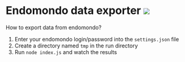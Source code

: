 # Endomondo data exporter ![](https://github.com/Toumash/endomondo-exporter/workflows/PackageNodeExecutables/badge.svg?branch=master)

How to export data from endomondo?

1. Enter your endomondo login/password into the `settings.json` file
2. Create a directory named `tmp` in the run directory
2. Run `node index.js` and watch the results
